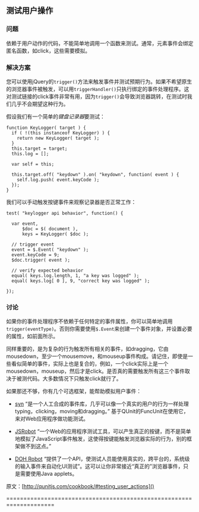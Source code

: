 ## 测试用户操作

### 问题

依赖于用户动作的代码，不能简单地调用一个函数来测试。通常，元素事件会绑定匿名函数，如click，这些需要模拟。

### 解决方案

您可以使用jQuery的`trigger()`方法来触发事件并测试预期行为。如果不希望原生的浏览器事件被触发，可以用`triggerHandler()`只执行绑定的事件处理程序。这对测试链接的click事件非常有用，因为`trigger()`会导致浏览器跳转，在测试时我们几乎不会期望这种行为。

假设我们有一个简单的*键盘记录器*要测试：

    function KeyLogger( target ) {
      if ( !(this instanceof KeyLogger) ) {
        return new KeyLogger( target );
      }
      this.target = target;
      this.log = [];
     
      var self = this;
     
      this.target.off( "keydown" ).on( "keydown", function( event ) {
        self.log.push( event.keyCode );
      });
    }

我们可以手动触发按键事件来观察记录器是否正常工作：

    test( "keylogger api behavior", function() {
     
      var event,
          $doc = $( document ),
          keys = KeyLogger( $doc );
     
      // trigger event
      event = $.Event( "keydown" );
      event.keyCode = 9;
      $doc.trigger( event );
     
      // verify expected behavior
      equal( keys.log.length, 1, "a key was logged" );
      equal( keys.log[ 0 ], 9, "correct key was logged" );
     
    });

### 讨论

如果你的事件处理程序不依赖于任何特定的事件属性，你可以简单地调用`trigger(eventType)`。否则你需要使用`$.Event`来创建一个事件对象，并设置必要的属性，如前面所示。

同样重要的，是为复杂的行为触发所有相关的事件，如dragging，它由mousedown，至少一个mousemove，和mouseup事件构成。请记住，即使是一些看似简单的事件，实际上也是复合的，例如，一个click实际上是一个mousedown，mouseup，然后才是click。是否真的需要触发所有这三个事件取决于被测代码。大多数情况下只触发click就行了。

如果那还不够，你有几个可选框架，能帮助模拟用户事件：

+ [syn][] “是一个人工合成的事件库，几乎可以像一个真实的用户的行为一样处理typing，clicking，moving和dragging。” 基于QUnit的FuncUnit在使用它，来对Web应用程序做功能测试。

+ [JSRobot][] “一个Web的应用程序测试工具，可以产生真正的按键，而不是简单地模拟了JavaScript事件触发，这使得按键能触发浏览器实际的行为，别的框架做不到这点。”

+ [DOH Robot][] “提供了一个API，使测试人员能使用真实的，跨平台的，系统级的输入事件来自动化UI测试”。这可以让你非常接近“真正的”浏览器事件，只是需要使用Java applets。

原文：[http://qunitjs.com/cookbook/#testing_user_actions]()

[syn]: https://github.com/jupiterjs/syn
[JSRobot]: https://github.com/ephox/JSRobot/ 
[DOH Robot]: http://dojotoolkit.org/reference-guide/1.8/util/dohrobot.html

====================================================================

